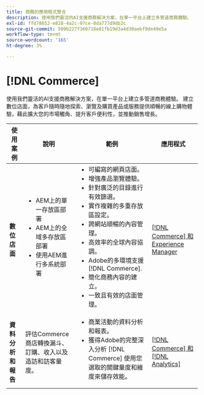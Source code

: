 ```yaml
---
title: 商務的應用程式整合
description: 使用我們靈活的AI支援商務解決方案，在單一平台上建立多管道商務體驗。
exl-id: ffd78652-e828-4a2c-97ce-0da777d9db2c
source-git-commit: 509b227f360718e81fb19d3a4d30aebf9de49e5a
workflow-type: tm+mt
source-wordcount: '165'
ht-degree: 3%

---
```


# [!DNL Commerce]

使用我們靈活的AI支援商務解決方案，在單一平台上建立多管道商務體驗。 建立數位店面，為客戶隨時隨地探索、瀏覽及購買產品或服務提供順暢的線上購物體驗，藉此擴大您的市場觸角、提升客戶便利性，並推動銷售增長。

<table>

<thead>
    <tr>
      <th>使用案例</th>
      <th>說明</th>
      <th>範例</th>
      <th>應用程式</th>
    </tr>
  </thead>
  <tbody>
 <tr>
   <td><strong>數位店面</strong></td>
   <td><ul style="margin-top: 0;">
          <li>AEM上的單一存放區部署
          <li>AEM上的全域多存放區部署</li>
          <li>使用AEM進行多系統部署</li>
        </ul>
  </td>
   <td>
    <ul style="margin-top: 0;">
          <li>可編寫的網頁店面。</li>
          <li>增強產品瀏覽體驗。</li>
          <li>針對廣泛的目錄進行有效篩選。</li>
          <li>實作複雜的多重存放區設定。</li>
          <li>跨網站順暢的內容管理。</li>
          <li>高效率的全球內容協調。</li>
          <li>Adobe的多環境支援 [!DNL Commerce].</li>
          <li>簡化商務內容的建立。</li>
          <li>一致且有效的店面管理。</li>
      </ul>
    </td>
   <td><a href="/help/integrations/integrations-between-applications/experience-manager/experience-manager-commerce.md">[!DNL Commerce] 和Experience Manager</a></td>
 </tr> 
 <tr>
   <td><strong>資料分析和報告<strong></td>
   <td>評估Commerce商店轉換漏斗、訂購、收入以及造訪和訪客量度。</td>
   <td><ul style="margin-top: 0;"><li>商業活動的資料分析和報表。</li><li>獲得Adobe的完整深入分析 [!DNL Commerce] 使用您選取的關鍵量度和維度來儲存效能。</li></ul></td>
   <td><a href="/help/integrations/integrations-between-applications/commerce/commerce-analytics.md">[!DNL Commerce] 和 [!DNL Analytics]</a></td>
 </tr>
 </tbody>
 </table>
